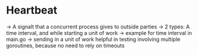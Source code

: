 # Heartbeat
-> A signalt that a concurrent process gives to outside parties
-> 2 types: A time interval, and while starting a unit of work
-> example for time interval in main.go
-> sending in a unit of work helpful in testing involving multiple goroutines, because no need to rely on timeouts
